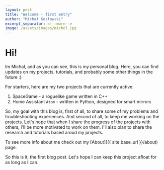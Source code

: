 ```yaml
---
layout: post
title: "Welcome - first entry"
author: "Michał Kozłowski"
excerpt_separator: <!--more-->
image: /assets/images/michol.jpg
---
```

# Hi!
Im Michał, and as you can see, this is my personal blog. Here, you can find updates on my projects, tutorials, and probably some other things in the future :)
<!--more-->
For starters, here are my two projects that are currently active:
1. SpaceGame - a roguelike game written in C++
2. Home Assistant `Atom` - written in Python, designed for smart mirrors

So, my goal with this blog is, first of all, to share some of my problems and troubleshooting experiences. And second of all, to keep me working on the projects. Let's hope that when I share the progress of the projects with others, I'll be more motivated to work on them. I'll also plan to share the research and tutorials based aroud my projects.

To see more info about me check out my [About]({{ site.base_url }}/about) page.

So this is it, the first blog post. Let's hope I can keep this project afloat for as long as I can.

